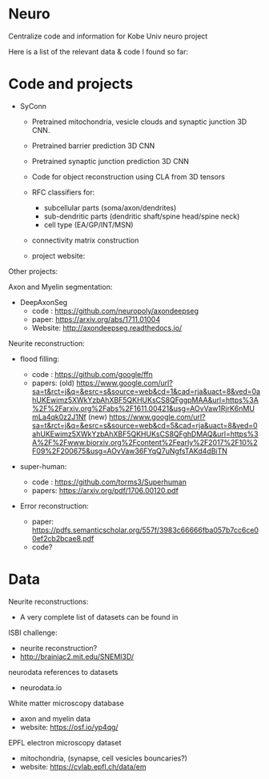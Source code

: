 # Neuro
Centralize code and information for Kobe Univ neuro project

Here is a list of the relevant data & code I found so far:

# Code and projects

- SyConn 
    - Pretrained mitochondria, vesicle clouds and synaptic junction 3D CNN.
    - Pretrained barrier prediction 3D CNN
    - Pretrained synaptic junction prediction 3D CNN
    - Code for object reconstruction using CLA from 3D tensors
    - RFC classifiers for:
       - subcellular parts   (soma/axon/dendrites)
       - sub-dendritic parts (dendritic shaft/spine head/spine neck)
       - cell type           (EA/GP/INT/MSN)
    - connectivity matrix construction

    - project website: 

Other projects:

Axon and Myelin segmentation:
  - DeepAxonSeg
    - code : https://github.com/neuropoly/axondeepseg
    - paper: https://arxiv.org/abs/1711.01004
    - Website: http://axondeepseg.readthedocs.io/

Neurite reconstruction:
  - flood filling: 
    - code  : https://github.com/google/ffn
    - papers: (old) https://www.google.com/url?sa=t&rct=j&q=&esrc=s&source=web&cd=1&cad=rja&uact=8&ved=0ahUKEwimz5XWkYzbAhXBF5QKHUKsCS8QFggpMAA&url=https%3A%2F%2Farxiv.org%2Fabs%2F1611.00421&usg=AOvVaw1RjrK6nMUmLa4qk0z2J1Nf
              (new) https://www.google.com/url?sa=t&rct=j&q=&esrc=s&source=web&cd=5&cad=rja&uact=8&ved=0ahUKEwimz5XWkYzbAhXBF5QKHUKsCS8QFghDMAQ&url=https%3A%2F%2Fwww.biorxiv.org%2Fcontent%2Fearly%2F2017%2F10%2F09%2F200675&usg=AOvVaw36FYqQ7uNgfsTAKd4dBiTN

  - super-human:
    - code  : https://github.com/torms3/Superhuman
    - papers: https://arxiv.org/pdf/1706.00120.pdf

  - Error reconstruction:
    - paper: https://pdfs.semanticscholar.org/557f/3983c66666fba057b7cc6ce00ef2cb2bcae8.pdf
    - code?


# Data
Neurite reconstructions:
  - A very complete list of datasets can be found in 

ISBI challenge:
  - neurite reconstruction?
  - http://brainiac2.mit.edu/SNEMI3D/

neurodata references to datasets
  - neurodata.io

White matter microscopy database
  - axon and myelin data
  - website: https://osf.io/yp4qg/

EPFL electron microscopy dataset
  - mitochondria, (synapse, cell vesicles bouncaries?)
  - website: https://cvlab.epfl.ch/data/em

